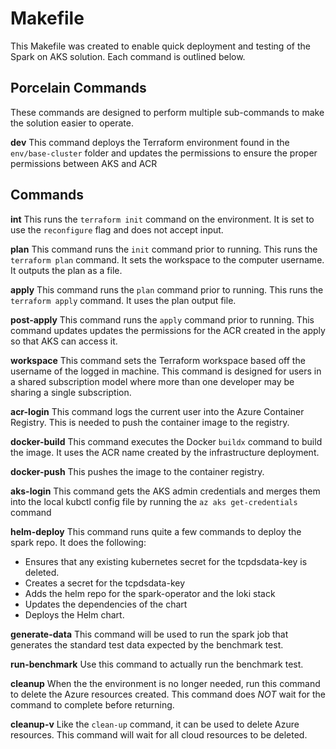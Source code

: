 # Makefile

This Makefile was created to enable quick deployment and testing of the Spark on AKS solution. Each command is outlined below.

## Porcelain Commands

These commands are designed to perform multiple sub-commands to make the solution easier to operate. 

__dev__ This command deploys the Terraform environment found in the `env/base-cluster` folder and updates the permissions to ensure the proper permissions between AKS and ACR

## Commands

__int__ This runs the `terraform init` command on the environment. It is set to use the `reconfigure` flag and does not accept input.

__plan__ This command runs the `init` command prior to running. This runs the `terraform plan` command. It sets the workspace to the computer username. It outputs the plan as a file.

__apply__ This command runs the `plan` command prior to running. This runs the `terraform apply` command. It uses the plan output file.

__post-apply__ This command runs the `apply` command prior to running. This command updates updates the permissions for the ACR created in the apply so that AKS can access it.

__workspace__  This command sets the Terraform workspace based off the username of the logged in machine. This command is designed for users in a shared subscription model where more than one developer may be sharing a single subscription.

__acr-login__ This command logs the current user into the Azure Container Registry. This is needed to push the container image to the registry.

__docker-build__ This command executes the Docker `buildx` command to build the image. It uses the ACR name created by the infrastructure deployment.

__docker-push__ This pushes the image to the container registry.

__aks-login__ This command gets the AKS admin credentials and merges them into the local kubctl config file by running the `az aks get-credentials` command

__helm-deploy__ This command runs quite a few commands to deploy the spark repo. It does the following:

* Ensures that any existing kubernetes secret for the tcpdsdata-key is deleted.
* Creates a secret for the tcpdsdata-key
* Adds the helm repo for the spark-operator and the loki stack
* Updates the dependencies of the chart
* Deploys the Helm chart.

__generate-data__ This command will be used to run the spark job that generates the standard test data expected by the benchmark test.

__run-benchmark__ Use this command to actually run the benchmark test.

__cleanup__ When the the environment is no longer needed, run this command to delete the Azure resources created. This command does _NOT_ wait for the command to complete before returning.

__cleanup-v__ Like the `clean-up` command, it can be used to delete Azure resources. This command will wait for all cloud resources to be deleted.
